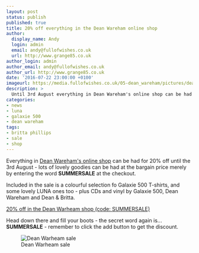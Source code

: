 ```yaml
---
layout: post
status: publish
published: true
title: 20% off everything in the Dean Wareham online shop
author:
  display_name: Andy
  login: admin
  email: andy@fullofwishes.co.uk
  url: http://www.grange85.co.uk
author_login: admin
author_email: andy@fullofwishes.co.uk
author_url: http://www.grange85.co.uk
date: '2016-07-22 23:00:00 +0100'
imageurl: https://media.fullofwishes.co.uk/05-dean_wareham/pictures/dean-wareham-shop-sale-summer-2016.jpg
description: >
  Until 3rd August everything in Dean Wareham's online shop can be had for 20% off.
categories:
- news
- luna
- galaxie 500
- dean wareham
tags:
- britta phillips
- sale
- shop
---
```

<p class="lead">Everything in <a href="http://deanwareham.bigcartel.com/">Dean Wareham's online shop</a> can be had for 20% off until the 3rd August - lots of lovely goodies can be had at the bargain price merely by entering the word <strong>SUMMERSALE</strong> at the checkout.</p>
<p>Included in the sale is a colourful selection fo Galaxie 500 T-shirts, and some lovely LUNA ones too - plus CDs and vinyl by Galaxie 500, Dean Wareham and Dean & Britta.</p>

<p><a class="btn btn-default" href="http://deanwareham.bigcartel.com/">20% off in the Dean Warheam shop (code: SUMMERSALE)</a></p>

<p>Head down there and fill your boots - the secret word again is... <strong>SUMMERSALE</strong> - remember to click the add button to get the discount.
<figure class="caption aligncenter"><img src="https://media.fullofwishes.co.uk/05-dean_wareham/pictures/dean-wareham-shop-sale-summer-2016.jpg" alt="Dean Warheam sale" /><figcaption class="caption-text">Dean Warheam sale</figcaption></figure>
